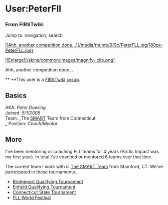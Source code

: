 # User:PeterFll

### From FIRSTwiki

Jump to: navigation, search

[![Ahh, another competition done...](/media/thumb/9/9c/PeterFLL.jpg/180px-
PeterFLL.jpg)](Image:PeterFLL.jpg "Ahh, another competition
done..." )

[![Enlarge](/skins/common/images/magnify-
clip.png)](Image:PeterFLL.jpg "Enlarge" )

Ahh, another competition done...

** **This user is a [FIRSTwiki](FIRSTwiki "FIRSTwiki" ) [sysop](FIRSTwiki:Administrators "FIRSTwiki:Administrators" ). 


## Basics

AKA: _Peter Dowling_  
Joined: _5/1/2005_  
Team: _The [SMART](SMART "SMART" ) Team from Connecticut  
_ Position: _Coach/Mentor_


## More

I've been mentoring or coaching FLL teams for 4 years (Arctic Impact was my
first year). In total I've coached or mentored 6 teams over that time.

The current team I work with is [The SMART Team](SMART "SMART" )
from Stamford, CT. We've participated in these tournaments...

  * [Bridgeport Qualifying Tournament](CT_Bridgeport_Tournament "CT Bridgeport Tournament" )
  * [Enfield Qualifying Tournament](CT_Enfield_Tournament "CT Enfield Tournament" )
  * [Connecticut State Tournament](Connecticut_FLL_Tournament "Connecticut FLL Tournament" )
  * [FLL World Festival](FLL_World_Festival "FLL World Festival" )

